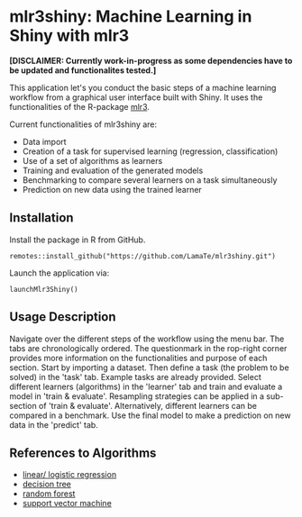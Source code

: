 # mlr3shiny: Machine Learning in Shiny with mlr3
**[DISCLAIMER: Currently work-in-progress as some dependencies have to be updated and functionalites tested.]**

This application let's you conduct the basic steps of a machine learning workflow from a graphical user interface built with Shiny.  It uses the functionalities of the R-package [mlr3](https://mlr3.mlr-org.com).

Current functionalities of mlr3shiny are:
* Data import
* Creation of a task for supervised learning (regression, classification)
* Use of a set of algorithms as learners
* Training and evaluation of the generated models
* Benchmarking to compare several learners on a task simultaneously
* Prediction on new data using the trained learner

## Installation
Install the package in R from GitHub.
```
remotes::install_github("https://github.com/LamaTe/mlr3shiny.git")
```
Launch the application via:
```
launchMlr3Shiny()
```

## Usage Description
Navigate over the different steps of the workflow using the menu bar. The tabs are chronologically ordered. 
The questionmark in the rop-right corner provides more information on the functionalities and purpose of each section.
Start by importing a dataset. Then define a task (the problem to be solved) in the 'task' tab. Example tasks are already provided. Select different learners (algorithms) in the 'learner' tab and train and evaluate a model in 'train & evaluate'. 
Resampling strategies can be applied in a sub-section of 'train & evaluate'.
Alternatively, different learners can be compared in a benchmark.
Use the final model to make a prediction on new data in the 'predict' tab. 

## References to Algorithms
* [linear/ logistic regression](https://stat.ethz.ch/R-manual/R-devel/library/stats/html/00Index.html)
* [decision tree](https://CRAN.R-project.org/package=rpart)
* [random forest](https://CRAN.R-project.org/package=ranger)
* [support vector machine](https://CRAN.R-project.org/package=e1071)
